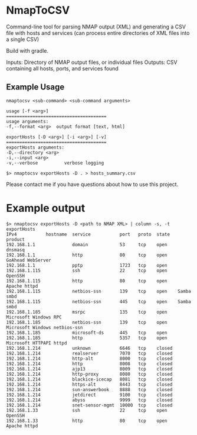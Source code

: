 # NmapToCSV
Command-line tool for parsing NMAP output (XML) and generating a CSV file with 
hosts and services (can process entire directories of XML files into a single CSV)

Build with gradle.

Inputs: Directory of NMAP output files, or individual files
Outputs: CSV containing all hosts, ports, and services found

## Example Usage

    nmaptocsv <sub-command> <sub-command arguments>

    usage [-f <arg>]
    ======================================
    usage arguments:
    -f,--format <arg>  output format [text, html]

    exportHosts [-D <arg>] [-i <arg>] [-v]
    ======================================
    exportHosts arguments:
    -D,--directory <arg>
    -i,--input <arg>
    -v,--verbose          verbose logging

    $> nmaptocsv exportHosts -D . > hosts_summary.csv

Please contact me if you have questions about how to use this project.

# Example output

    $> nmaptocsv exportHosts -D <path to NMAP XML> | column -s, -t
    exportHosts
    IPv4           hostname  service           port   proto  state   product
    192.168.1.1              domain            53     tcp    open    dnsmasq
    192.168.1.1              http              80     tcp    open    GoAhead WebServer
    192.168.1.1              pptp              1723   tcp    open
    192.168.1.115            ssh               22     tcp    open    OpenSSH
    192.168.1.115            http              80     tcp    open    Apache httpd
    192.168.1.115            netbios-ssn       139    tcp    open    Samba smbd
    192.168.1.115            netbios-ssn       445    tcp    open    Samba smbd
    192.168.1.185            msrpc             135    tcp    open    Microsoft Windows RPC
    192.168.1.185            netbios-ssn       139    tcp    open    Microsoft Windows netbios-ssn
    192.168.1.185            microsoft-ds      445    tcp    open
    192.168.1.185            http              5357   tcp    open    Microsoft HTTPAPI httpd
    192.168.1.214            unknown           6646   tcp    closed
    192.168.1.214            realserver        7070   tcp    closed
    192.168.1.214            http-alt          8000   tcp    closed
    192.168.1.214            http              8008   tcp    closed
    192.168.1.214            ajp13             8009   tcp    closed
    192.168.1.214            http-proxy        8080   tcp    closed
    192.168.1.214            blackice-icecap   8081   tcp    closed
    192.168.1.214            https-alt         8443   tcp    closed
    192.168.1.214            sun-answerbook    8888   tcp    closed
    192.168.1.214            jetdirect         9100   tcp    closed
    192.168.1.214            abyss             9999   tcp    closed
    192.168.1.214            snet-sensor-mgmt  10000  tcp    closed
    192.168.1.33             ssh               22     tcp    open    OpenSSH
    192.168.1.33             http              80     tcp    open    Apache httpd